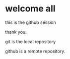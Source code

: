 # welcome all

this is the github session


thank you.


git is the local repository


github is a remote repository.
